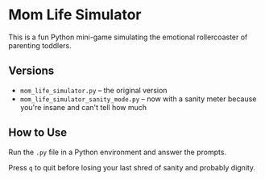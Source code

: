# Mom Life Simulator

This is a fun Python mini-game simulating the emotional rollercoaster of parenting toddlers.

## Versions
- `mom_life_simulator.py` – the original version
- `mom_life_simulator_sanity_mode.py` – now with a sanity meter because you're insane and can't tell how much

## How to Use
Run the `.py` file in a Python environment and answer the prompts.

Press `q` to quit before losing your last shred of sanity and probably dignity.